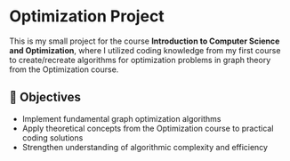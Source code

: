 # Optimization Project

This is my small project for the course **Introduction to Computer Science and Optimization**, where I utilized coding knowledge from my first course to create/recreate algorithms for optimization problems in graph theory from the Optimization course.

## 🎯 Objectives
- Implement fundamental graph optimization algorithms
- Apply theoretical concepts from the Optimization course to practical coding solutions
- Strengthen understanding of algorithmic complexity and efficiency
